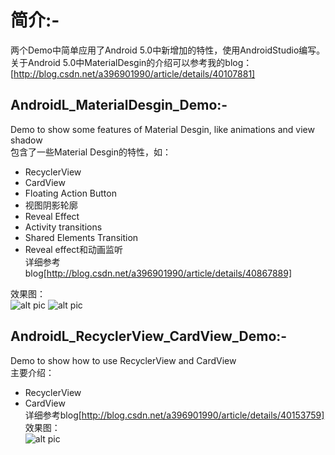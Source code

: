 简介:-
===========
两个Demo中简单应用了Android 5.0中新增加的特性，使用AndroidStudio编写。  
关于Android 5.0中MaterialDesgin的介绍可以参考我的blog：  
[http://blog.csdn.net/a396901990/article/details/40107881]  

AndroidL_MaterialDesgin_Demo:-
----------------------------
Demo to show some features of Material Desgin, like animations and view shadow  
包含了一些Material Desgin的特性，如：  
* RecyclerView
* CardView
* Floating Action Button 
* 视图阴影轮廓
* Reveal Effect
* Activity transitions
* Shared Elements Transition
* Reveal effect和动画监听  
详细参考blog[http://blog.csdn.net/a396901990/article/details/40867889]  

效果图：  
![alt pic](http://img.my.csdn.net/uploads/201411/06/1415279534_1794.gif "效果1")
![alt pic](http://img.my.csdn.net/uploads/201411/06/1415265820_1658.gif "效果2")


AndroidL_RecyclerView_CardView_Demo:-  
------------------------------------
Demo to show how to use RecyclerView and CardView  
主要介绍：
* RecyclerView
* CardView  
详细参考blog[http://blog.csdn.net/a396901990/article/details/40153759]  
效果图：  
![alt pic](http://img.my.csdn.net/uploads/201410/22/1413988787_5972.gif "效果1")
